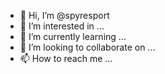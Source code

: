 - 👋 Hi, I’m @spyresport
- 👀 I’m interested in ...
- 🌱 I’m currently learning ...
- 💞️ I’m looking to collaborate on ...
- 📫 How to reach me ...

<!---
spyresport/spyresport is a ✨ special ✨ repository because its `README.md` (this file) appears on your GitHub profile.
You can click the Preview link to take a look at your changes.
--->
